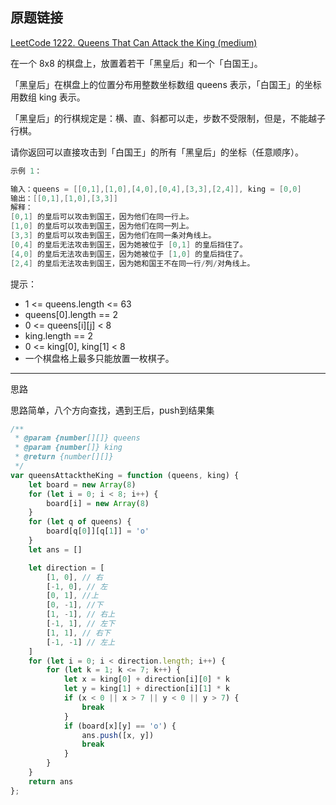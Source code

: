 ## 原题链接

[LeetCode 1222. Queens That Can Attack the King (medium)](https://leetcode-cn.com/problems/queens-that-can-attack-the-king/)

在一个 8x8 的棋盘上，放置着若干「黑皇后」和一个「白国王」。

「黑皇后」在棋盘上的位置分布用整数坐标数组 queens 表示，「白国王」的坐标用数组 king 表示。

「黑皇后」的行棋规定是：横、直、斜都可以走，步数不受限制，但是，不能越子行棋。

请你返回可以直接攻击到「白国王」的所有「黑皇后」的坐标（任意顺序）。

```cpp
示例 1：

输入：queens = [[0,1],[1,0],[4,0],[0,4],[3,3],[2,4]], king = [0,0]
输出：[[0,1],[1,0],[3,3]]
解释：
[0,1] 的皇后可以攻击到国王，因为他们在同一行上。
[1,0] 的皇后可以攻击到国王，因为他们在同一列上。
[3,3] 的皇后可以攻击到国王，因为他们在同一条对角线上。
[0,4] 的皇后无法攻击到国王，因为她被位于 [0,1] 的皇后挡住了。
[4,0] 的皇后无法攻击到国王，因为她被位于 [1,0] 的皇后挡住了。
[2,4] 的皇后无法攻击到国王，因为她和国王不在同一行/列/对角线上。
```

提示：

- 1 <= queens.length <= 63
- queens[0].length == 2
- 0 <= queens[i][j] < 8
- king.length == 2
- 0 <= king[0], king[1] < 8
- 一个棋盘格上最多只能放置一枚棋子。

---

思路

思路简单，八个方向查找，遇到王后，push到结果集

```javascript
/**
 * @param {number[][]} queens
 * @param {number[]} king
 * @return {number[][]}
 */
var queensAttacktheKing = function (queens, king) {
    let board = new Array(8)
    for (let i = 0; i < 8; i++) {
        board[i] = new Array(8)
    }
    for (let q of queens) {
        board[q[0]][q[1]] = 'o'
    }
    let ans = []

    let direction = [
        [1, 0], // 右
        [-1, 0], // 左
        [0, 1], //上
        [0, -1], //下
        [1, -1], // 右上
        [-1, 1], // 左下
        [1, 1], // 右下
        [-1, -1] // 左上
    ]
    for (let i = 0; i < direction.length; i++) {
        for (let k = 1; k <= 7; k++) {
            let x = king[0] + direction[i][0] * k
            let y = king[1] + direction[i][1] * k
            if (x < 0 || x > 7 || y < 0 || y > 7) {
                break
            }
            if (board[x][y] == 'o') {
                ans.push([x, y])
                break
            }
        }
    }
    return ans
};

```
